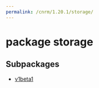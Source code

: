 ```yaml
---
permalink: /cnrm/1.20.1/storage/
---
```


# package storage



## Subpackages

* [v1beta1](storage-v1beta1.md)